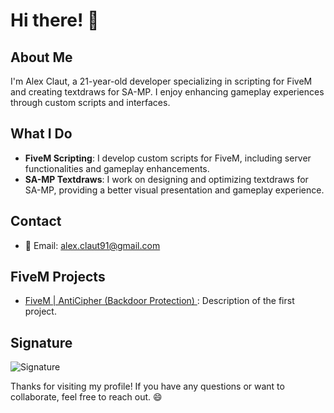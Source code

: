 # Hi there! 👋

## About Me

I'm Alex Claut, a 21-year-old developer specializing in scripting for FiveM and creating textdraws for SA-MP. I enjoy enhancing gameplay experiences through custom scripts and interfaces.

## What I Do

- **FiveM Scripting**: I develop custom scripts for FiveM, including server functionalities and gameplay enhancements.
- **SA-MP Textdraws**: I work on designing and optimizing textdraws for SA-MP, providing a better visual presentation and gameplay experience.

## Contact

- 📧 Email: [alex.claut91@gmail.com](mailto:alex.claut91@egmail.com)

## FiveM Projects

- [FiveM | AntiCipher (Backdoor Protection) ](https://github.com/alex-claut/Anti-Cipher): Description of the first project.

## Signature

![Signature](https://imgur.com/DcJibJc)

Thanks for visiting my profile! If you have any questions or want to collaborate, feel free to reach out. 😄
